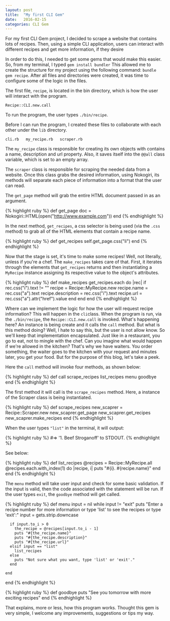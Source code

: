 ```yaml
---
layout: post
title:  "My first CLI Gem"
date:   2016-02-15
categories: CLI Gem
---
```

For my first CLI Gem project, I decided to scrape a website that contains lots of recipes. Then, using a simple CLI application, users can interact with different recipes and get more information, if they desire

In order to do this, I needed to get some gems that would make this easier. So, from my terminal, I typed `gem install bundler` This allowed me to create the structure for my project using the following command: `bundle gem recipe`. After all files and directories were created, it was time to configure some of the logic in the files.

The first file, `recipe`, is located in the bin directory, which is how the user will interact with the program.

`Recipe::CLI.new.call`

To run the program, the user types `./bin/recipe`.

Before I can run the program, I created these files to collaborate with each other under the `lib` directory.

`cli.rb   my_recipe.rb   scraper.rb`

The `my_recipe` class is responsible for creating its own objects with contains a name, description and url property. Also, it saves itself into the `@@all` class variable, which is set to an empty array.

The `scraper` class is responsible for scraping the needed data from a website. Once this class grabs the desired information, using Nokogiri, its methods will separate each piece of information into a format that the user can read.

The `get_page` method will grab the entire HTML document passed in as an argument.

{% highlight ruby %}
def get_page
  doc = Nokogiri::HTML(open("http://www.example.com"))
end
{% endhighlight %}

In the next method, `get_recipes`, a css selector is being used (via the `.css` method) to grab all of the HTML elements that contain a recipe name.

{% highlight ruby %}
def get_recipes
  self.get_page.css("li")
end
{% endhighlight %}

Now that the stage is set, it's time to make some recipes! Well, not literally, unless if you're a chef. The `make_recipes` takes care of that. First, it iterates through the elements that `get_recipes` returns and then instantiating a `MyRecipe` instance assigning its respective value to the object's attributes.

{% highlight ruby %}
def make_recipes
  get_recipes.each do |rec|
    if rec.css("i").text != ""
      recipe = Recipe::MyRecipe.new
      recipe.name = rec.css("a").text
      recipe.description = rec.css("i").text
      recipe.url = rec.css("a").attr("href").value
    end
  end
end
{% endhighlight %}

Where can we implement the logic for how the user will request recipe information? This will happen in the `cli`class. When the program is run, via the `./bin/recipe`, the `Recipe::CLI.new.call` is invoked. What's happening here? An instance is being create and it calls the `call` method. But what is this method doing? Well, I hate to say this, but the user is not allow know. So we'll keep that implementation encapsulated. Just like in a restaurant, you go to eat, not to mingle with the chef. Can you imagine what would happen if we're allowed in the kitchen? That's why we have waiters. You order something, the waiter goes to the kitchen with your request and minutes later, you get your food. But for the purpose of this blog, let's take a peek.

Here the `call` method will invoke four methods, as shown below:

{% highlight ruby %}
def call
    scrape_recipes
    list_recipes
    menu
    goodbye
  end
{% endhighlight %}

The first method it will call is the `scrape_recipes` method. Here, a instance of the Scraper class is being instantiated.

{% highlight ruby %}
  def scrape_recipes
    new_scaprer = Recipe::Scraper.new
    new_scaprer.get_page
    new_scaprer.get_recipes
    new_scaprer.make_recipes
  end
{% endhighlight %}

When the user types `"list"` in the terminal, it will output:

{% highlight ruby %}
#=> '1. Beef Stroganoff' to STDOUT.
{% endhighlight %}

See below:

{% highlight ruby %}
  def list_recipes
    @recipes = Recipe::MyRecipe.all
    @recipes.each.with_index(1) do |recipe, i|
      puts "#{i}. #{recipe.name}"
    end
  end
{% endhighlight %}

The `menu` method will take user input and check for some basic validation. If the input is valid, then the code associated with the statement will be run. If the user types `exit`, the `goodbye` method will get called.

{% highlight ruby %}
  def menu
    input = nil
    while input != "exit"
      puts "Enter a recipe number for more information or type 'list' to see the recipes or type 'exit':"
      input = gets.strip.downcase

      if input.to_i > 0
        the_recipe = @recipes[input.to_i - 1]
        puts "#{the_recipe.name}"
        puts "#{the_recipe.description}"
        puts "#{the_recipe.url}"
      elsif input == "list"
        list_recipes
      else
        puts "Not sure what you want, type 'list' or 'exit'."
      end

    end
  end
{% endhighlight %}

{% highlight ruby %}
  def goodbye
    puts "See you tomorrow with more exciting recipes"
  end
{% endhighlight %}

That explains, more or less, how this program works. Thought this gem is very simple, I welcome any improvements, suggestions or tips my way.
